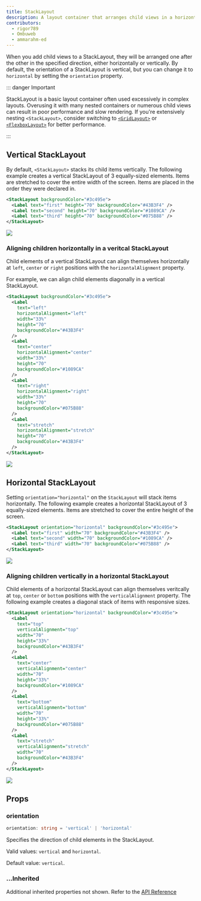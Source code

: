 ```yaml
---
title: StackLayout
description: A layout container that arranges child views in a horizontal or vertical stack.
contributors:
  - rigor789
  - Ombuweb
  - ammarahm-ed
---
```


When you add child views to a StackLayout, they will be arranged one after the other in the specified direction, either horizontally or vertically. By default, the orientation of a StackLayout is vertical, but you can change it to `horizontal` by setting the `orientation` property.

::: danger Important

StackLayout is a basic layout container often used excessively in complex layouts. Overusing it with many nested containers or numerous child views can result in poor performance and slow rendering. If you're extensively nesting `<StackLayout>`, consider switching to [`<GridLayout>`](/ui/grid-layout) or [`<FlexboxLayout>`](/ui/flexbox-layout) for better performance.

<!-- See [Layout Nesting](/common-pitfalls.html#layout-nesting) for more information. -->

:::

## Vertical StackLayout

By default, `<StackLayout>` stacks its child items vertically. The following example creates a vertical StackLayout of 3 equally-sized elements. Items are stretched to cover the entire width of the screen. Items are placed in the order they were declared in.

```xml
<StackLayout backgroundColor="#3c495e">
  <Label text="first" height="70" backgroundColor="#43B3F4" />
  <Label text="second" height="70" backgroundColor="#1089CA" />
  <Label text="third" height="70" backgroundColor="#075B88" />
</StackLayout>
```

<img class="md:w-1/2 lg:w-1/3" src="https://art.nativescript.org/layouts/stack_layout_vertical.svg" />

<!-- You can play with these examples in [StackBlitz](https://stackblitz.com/edit/nativescript-stackblitz-templates-ofdvhw?file=app%2Fmain-page.xml&title=NativeScript%20Starter%20TypeScript). -->

### Aligning children horizontally in a veritcal StackLayout

Child elements of a vertical StackLayout can align themselves horizontally at `left`, `center` or `right` positions with the `horizontalAlignment` property.

For example, we can align child elements diagonally in a vertical StackLayout.

```xml
<StackLayout backgroundColor="#3c495e">
  <Label
    text="left"
    horizontalAlignment="left"
    width="33%"
    height="70"
    backgroundColor="#43B3F4"
  />
  <Label
    text="center"
    horizontalAlignment="center"
    width="33%"
    height="70"
    backgroundColor="#1089CA"
  />
  <Label
    text="right"
    horizontalAlignment="right"
    width="33%"
    height="70"
    backgroundColor="#075B88"
  />
  <Label
    text="stretch"
    horizontalAlignment="stretch"
    height="70"
    backgroundColor="#43B3F4"
  />
</StackLayout>
```

<img class="md:w-1/2 lg:w-1/3" src="https://art.nativescript.org/layouts/stack_layout_vertical_align_children.svg" />

## Horizontal StackLayout

Setting `orientation="horizontal"` on the `StackLayout` will stack items horizontally.
The following example creates a horizontal StackLayout of 3 equally-sized elements. Items are stretched to cover the entire height of the screen.

```xml
<StackLayout orientation="horizontal" backgroundColor="#3c495e">
  <Label text="first" width="70" backgroundColor="#43B3F4" />
  <Label text="second" width="70" backgroundColor="#1089CA" />
  <Label text="third" width="70" backgroundColor="#075B88" />
</StackLayout>
```

<img class="md:w-1/2 lg:w-1/3" src="https://art.nativescript.org/layouts/stack_layout_horizontal.svg" />

### Aligning children vertically in a horizontal StackLayout

Child elements of a horizontal StackLayout can align themselves veritcally at `top`, `center` or `bottom` positions with the `verticalAlignment` property.
The following example creates a diagonal stack of items with responsive sizes.

```xml
<StackLayout orientation="horizontal" backgroundColor="#3c495e">
  <Label
    text="top"
    verticalAlignment="top"
    width="70"
    height="33%"
    backgroundColor="#43B3F4"
  />
  <Label
    text="center"
    verticalAlignment="center"
    width="70"
    height="33%"
    backgroundColor="#1089CA"
  />
  <Label
    text="bottom"
    verticalAlignment="bottom"
    width="70"
    height="33%"
    backgroundColor="#075B88"
  />
  <Label
    text="stretch"
    verticalAlignment="stretch"
    width="70"
    backgroundColor="#43B3F4"
  />
</StackLayout>
```

<img class="md:w-1/2 lg:w-1/3" src="https://art.nativescript.org/layouts/stack_layout_horizontal_align_children.svg" />

## Props

### orientation

```ts
orientation: string = 'vertical' | 'horizontal'
```

Specifies the direction of child elements in the StackLayout.

Valid values: `vertical` and `horizontal`.

Default value: `vertical`.

### ...Inherited

Additional inherited properties not shown. Refer to the [API Reference](/api/class/StackLayout)
